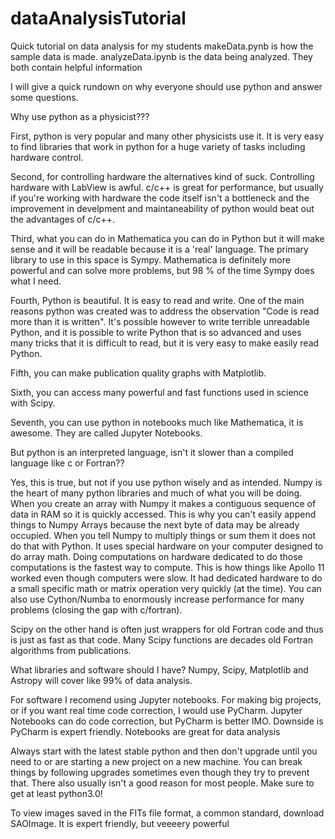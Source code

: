 # dataAnalysisTutorial
Quick tutorial on data analysis for my students
makeData.pynb is how the sample data is made. analyzeData.ipynb is the data being analyzed. They both contain helpful information


I will give a quick rundown on why everyone should use python and answer some questions.

Why use python as a physicist???

First, python is very popular and many other physicists use it. It is very easy to find libraries that work in python for a huge 
variety of tasks including hardware control.

Second, for controlling hardware the alternatives kind of suck. Controlling hardware with LabView is awful. c/c++ is great for performance,
but usually if you're working with hardware the code itself isn't a bottleneck and the improvement in develpment and maintaneability of
python would beat out the advantages of c/c++.


Third, what you can do in Mathematica you can do in Python but it will make sense and it will be readable because it is a 'real' 
language. The primary library to use in this space is Sympy. Mathematica is definitely more powerful and can solve more problems,
 but 98 \% of the time Sympy does what I need.

Fourth, Python is beautiful. It is easy to read and write. One of the main reasons python was created was to address the 
observation "Code is read more than it is written". It's possible however to write terrible unreadable Python, and it is 
possible to write Python that is so advanced and uses many tricks that it is difficult to read, but it is very easy to 
make easily read Python.

Fifth, you can make publication quality graphs with Matplotlib.

Sixth, you can access many powerful and fast functions used in science with Scipy.

Seventh, you can use python in notebooks much like Mathematica, it is awesome. They are called Jupyter Notebooks.


But python is an interpreted language, isn't it slower than a compiled language like c or Fortran??

Yes, this is true, but not if you use python wisely and as intended. Numpy is the heart of many python libraries and much of what you 
will be doing. When you create an array with Numpy it makes a contiguous sequence of data in RAM so it is quickly accessed. This is 
why you can't easily append things to Numpy Arrays because the next byte of data may be already occupied. When you tell Numpy to 
multiply things or sum them it does not do that with Python. It uses special hardware on your computer designed to do array math. 
Doing computations on hardware dedicated to do those computations is the fastest way to compute. This is how things like Apollo 11 
worked even though computers were slow. It had dedicated hardware to do a small specific math or matrix operation very quickly (at the time).
You can also use Cython/Numba to enormously increase performance for many problems (closing the gap with c/fortran).

Scipy on the other hand is often just wrappers for old Fortran code and thus is just as fast as that code. Many Scipy functions
are decades old Fortran algorithms from publications.




What libraries and software should I have?
Numpy, Scipy, Matplotlib and Astropy will cover like 99\% of data analysis.

For software I recomend using Jupyter notebooks. For making big projects, or if you want real time code correction, I would use PyCharm.
Jupyter Notebooks can do code correction, but PyCharm is better IMO. Downside is PyCharm is expert friendly. Notebooks are great for data
analysis

Always start with the latest stable python and then don't upgrade until you need to or are starting a new project on a new machine. 
You can break things by following upgrades sometimes even though they try to prevent that. There also usually isn't a good 
reason for most people. Make sure to get at least python3.0! 

To view images saved in the FITs file format, a common standard, download SAOImage. It is expert friendly, but veeeery powerful


